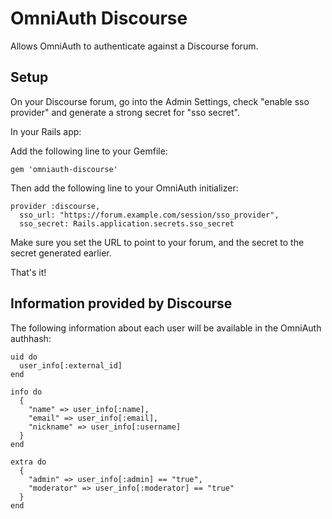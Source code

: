 # OmniAuth Discourse

Allows OmniAuth to authenticate against a Discourse forum.

## Setup

On your Discourse forum, go into the Admin Settings, check "enable sso provider" and generate a strong secret for "sso secret".

In your Rails app:

Add the following line to your Gemfile:

    gem 'omniauth-discourse'

Then add the following line to your OmniAuth initializer:

    provider :discourse,
      sso_url: "https://forum.example.com/session/sso_provider",
      sso_secret: Rails.application.secrets.sso_secret
Make sure you set the URL to point to your forum, and the secret to the secret generated earlier.

That's it!

## Information provided by Discourse

The following information about each user will be available in the OmniAuth authhash:

    uid do
      user_info[:external_id]
    end
    
    info do
      {
        "name" => user_info[:name],
        "email" => user_info[:email],
        "nickname" => user_info[:username]
      }
    end
    
    extra do
      {
        "admin" => user_info[:admin] == "true",
        "moderator" => user_info[:moderator] == "true"
      }
    end